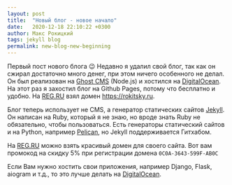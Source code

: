 ```yaml
---
layout: post
title:  "Новый блог - новое начало"
date:   2020-12-18 22:10:22 +0300
author: Макс Рокицкий
tags: jekyll blog
permalink: new-blog-new-beginning
---
```

Первый пост нового блога 😉 Недавно я удалил свой блог, так как он сжирал достаточно много денег, при этом ничего особенного не делал. Он был реализован на [Ghost CMS](https://ghost.org/) (Node.js) и хостился на [DigitalOcean](https://m.do.co/c/5503264ecbfc). На этот раз я захостил блог на Github Pages, потому что бесплатно и удобно. На [REG.RU](https://www.reg.ru/domain/new/?rlink=reflink-6209457) взял домен https://rokitsky.ru.

Блог теперь использует не CMS, а генератор статических сайтов [Jekyll](https://jekyllrb.com/). Он написан на Ruby, который я не знаю, но вроде знать Ruby не обязательно, чтобы пользоваться. Есть генераторы статический сайтов и на Python, например [Pelican](https://blog.getpelican.com/), но Jekyll поддерживается Гитхабом.

На [REG.RU](https://www.reg.ru/domain/new/?rlink=reflink-6209457) можно взять красивый домен для своего сайта. Вот вам промокод на скидку 5% при регистрации домена `0C0A-3643-599F-AB0C` 

Если Вам нужно хостить свои приложения, например Django, Flask, aiogram и т.д., то это лучше делать на [DigitalOcean](https://m.do.co/c/5503264ecbfc).